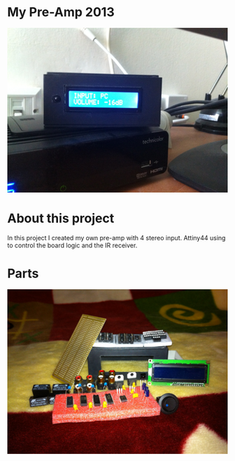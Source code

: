 My Pre-Amp 2013
=========================
![alt text](images/IMG_2478.JPG "Final product")

About this project
==================
In this project I created my own pre-amp with 4 stereo input.
Attiny44 using to control the board logic and the IR receiver.

Parts
=====
![alt text](images/IMG_2239.JPG "Parts")
